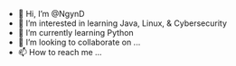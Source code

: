 - 👋 Hi, I’m @NgynD
- 👀 I’m interested in learning Java, Linux, & Cybersecurity
- 🌱 I’m currently learning Python
- 💞️ I’m looking to collaborate on ...
- 📫 How to reach me ...

<!---
NgynD/NgynD is a ✨ special ✨ repository because its `README.md` (this file) appears on your GitHub profile.
You can click the Preview link to take a look at your changes.
--->
